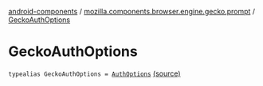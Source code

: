 [android-components](../index.md) / [mozilla.components.browser.engine.gecko.prompt](index.md) / [GeckoAuthOptions](./-gecko-auth-options.md)

# GeckoAuthOptions

`typealias GeckoAuthOptions = `[`AuthOptions`](https://mozilla.github.io/geckoview/javadoc/mozilla-central/org/mozilla/geckoview/GeckoSession/PromptDelegate/AuthPrompt/AuthOptions.html) [(source)](https://github.com/mozilla-mobile/android-components/blob/master/components/browser/engine-gecko-beta/src/main/java/mozilla/components/browser/engine/gecko/prompt/GeckoPromptDelegate.kt#L42)